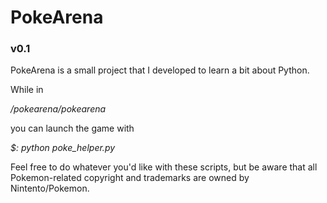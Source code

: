 # PokeArena #
### v0.1 ###

PokeArena is a small project that I developed to learn a bit about Python.

While in

*/pokearena/pokearena*

you can launch the game with

*$: python poke_helper.py*

Feel free to do whatever you'd like with these scripts, but be aware that all Pokemon-related copyright and trademarks are owned by Nintento/Pokemon.